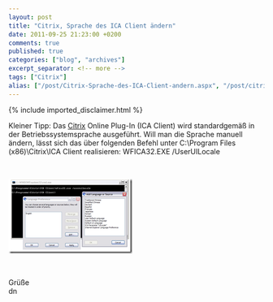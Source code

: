 ```yaml
---
layout: post
title: "Citrix, Sprache des ICA Client ändern"
date: 2011-09-25 21:23:00 +0200
comments: true
published: true
categories: ["blog", "archives"]
excerpt_separator: <!-- more -->
tags: ["Citrix"]
alias: ["/post/Citrix-Sprache-des-ICA-Client-andern.aspx", "/post/citrix-sprache-des-ica-client-andern.aspx"]
---
```

<!-- more -->
{% include imported_disclaimer.html %}
<p>Kleiner Tipp: Das <a href="http://www.citrix.com">Citrix</a> Online Plug-In (ICA Client) wird standardgemäß in der Betriebssystemsprache ausgeführt. Will man die Sprache manuell ändern, lässt sich das über folgenden Befehl unter C:\Program Files (x86)\Citrix\ICA Client realisieren: WFICA32.EXE /UserUILocale</p>  <p>&#160;</p>  <p><a href="/assets/clip_image001_2.png"><img style="background-image: none; border-bottom: 0px; border-left: 0px; padding-left: 0px; padding-right: 0px; display: inline; border-top: 0px; border-right: 0px; padding-top: 0px" title="clip_image001" border="0" alt="clip_image001" src="/assets/clip_image001_thumb_2.png" width="244" height="148" /></a></p>  <p>&#160;</p>  <p>Grüße   <br />dn</p>
